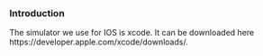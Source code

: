 <h3>Introduction</h3>
The simulator we use for IOS is xcode.  It can be downloaded here https://developer.apple.com/xcode/downloads/.  
